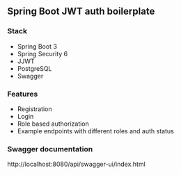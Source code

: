 ## Spring Boot JWT auth boilerplate

### Stack

- Spring Boot 3
- Spring Security 6
- JJWT
- PostgreSQL
- Swagger

### Features

- Registration
- Login
- Role based authorization
- Example endpoints with different roles and auth status

### Swagger documentation

http://localhost:8080/api/swagger-ui/index.html